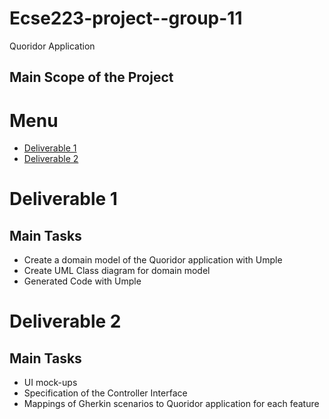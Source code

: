 # Ecse223-project--group-11
Quoridor Application

## Main Scope of the Project

# Menu 
- [Deliverable 1](#deliverable-1)
- [Deliverable 2](#deliverable-2)


# Deliverable 1
## Main Tasks
- Create a domain model of the Quoridor application with Umple
- Create UML Class diagram for domain model
- Generated Code with Umple

# Deliverable 2
## Main Tasks
- UI mock-ups
- Specification of the Controller Interface
- Mappings of Gherkin scenarios to Quoridor application for each feature



